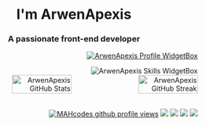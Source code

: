 <div align="right">
<h1 align="center">I'm ArwenApexis</h1>
<h3 align="center">A passionate front-end developer</h3>


<a href="https://github.com/ArwenApexis"><img src="https://github-widgetbox.vercel.app/api/profile?username=ArwenApexis&amp;theme=lightmode&amp;data=followers,repositories,stars,commits" alt="ArwenApexis Profile WidgetBox"></a>


<img src="https://github-widgetbox.vercel.app/api/skills?languages=linux,js,html,css&amp;theme=lightmode" alt="ArwenApexis Skills WidgetBox">
<div style="display:flex;">
<img width="49%" src="https://github-readme-stats.vercel.app/api?username=ArwenApexis&show_icons=true&theme=dark&bg_color=161c1c&hide_border=true&icon_color=00c6ff&title_color=00c6ff&border_radius=16" alt="ArwenApexis GitHub Stats">
<span style="display:inline-block;width:2%"></span>
<img width="49%" src="https://streak-stats.demolab.com/?user=ArwenApexis&theme=dark&background=161c1c&hide_border=true&border_radius=16&ring=00c6ff&fire=00c6ff&currStreakLabel=00c6ff" alt="ArwenApexis GitHub Streak">
</div>
<br>

<a href="https://www.github.com/ArwenApexis"><img src="https://komarev.com/ghpvc/?username=ArwenApexis&style=for-the-badge&color=161c1c&label=👁+PROFILE+VIEWS" alt="MAHcodes github profile views" /></a>
<a href="https://www.linux.org"><img src="https://img.shields.io/badge/OS-Macos-e06c75?style=for-the-badge&logoColor=00c6ff&logo=macos&color=161c1c" /></a>
<a href="https://archlinux.org"><img src="https://img.shields.io/badge/DISTRO-Arch-56b6c2?style=for-the-badge&logo=arch-linux&logoColor=00c6ff&color=161c1c" /></a>
<a href="https://userbase.kde.org/KWin"><img src="https://img.shields.io/badge/WM-KWin-005577?style=for-the-badge&logo=KWin&color=161c1c&logoColor=00c6ff" /></a>
<a href="https://kate-editor.org/"><img src="https://img.shields.io/badge/IDE-KATE-98c379?style=for-the-badge&logo=kate&color=161c1c&logoColor=00c6ff" /></a>

